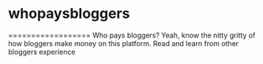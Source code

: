 # whopaysbloggers
==================
Who pays bloggers? Yeah, know the nitty gritty of how bloggers make money on this platform.
Read and learn from other bloggers experience 
